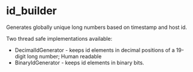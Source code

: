 # id_builder

Generates globally unique long numbers based on timestamp and host id.

Two thread safe implementations available:

* DecimalIdGenerator - keeps id elements in decimal positions of a 19-digit long number; Human readable
* BinaryIdGenerator - keeps id elements in binary bits.
